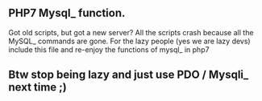 ## PHP7 Mysql_ function. ## 

Got old scripts, but got a new server? All the scripts crash because all the MySQL_ commands are gone. 
For the lazy people (yes we are lazy devs) include this file and re-enjoy the functions of mysql_ in php7
 
 
## Btw stop being lazy and just use PDO / Mysqli_ next time ;)
